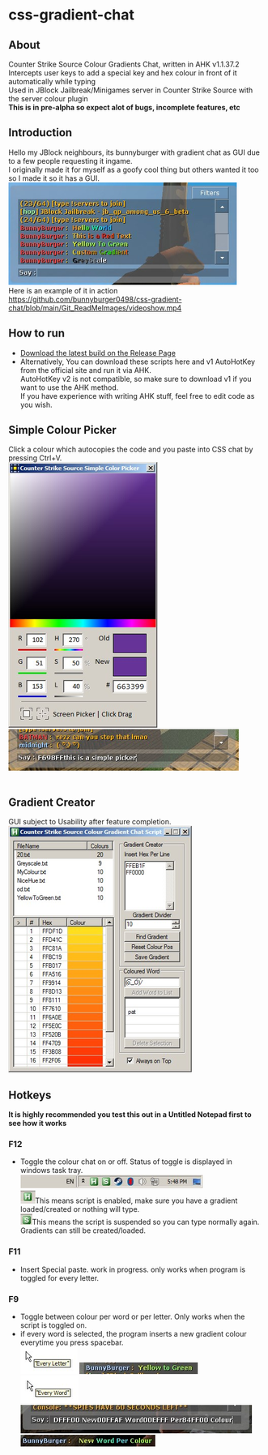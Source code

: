 # css-gradient-chat
## About
Counter Strike Source Colour Gradients Chat, written in AHK v1.1.37.2<br/>
Intercepts user keys to add a special key and hex colour in front of it automatically while typing<br/>
Used in JBlock Jailbreak/Minigames server in Counter Strike Source with the server colour plugin<br/>
**This is in pre-alpha so expect alot of bugs, incomplete features, etc**<br/>
## Introduction
Hello my JBlock neighbours, its bunnyburger with gradient chat as GUI due to a few people requesting it ingame.<br/>
I originally made it for myself as a goofy cool thing but others wanted it too so I made it so it has a GUI.<br/>
![What is this](Git_ReadMeImages/readme_preview.jpg)<br/>
Here is an example of it in action<br/>
https://github.com/bunnyburger0498/css-gradient-chat/blob/main/Git_ReadMeImages/videoshow.mp4
## How to run
* [Download the latest build on the Release Page](https://github.com/bunnyburger0498/css-gradient-chat/releases)<br/>
* Alternatively, You can download these scripts here and v1 AutoHotKey from the official site and run it via AHK.<br/>
AutoHotKey v2 is not compatible, so make sure to download v1 if you want to use the AHK method.<br/>
If you have experience with writing AHK stuff, feel free to edit code as you wish.<br/>
## Simple Colour Picker
Click a colour which autocopies the code and you paste into CSS chat by pressing Ctrl+V.<br/>
![What is this](Git_ReadMeImages/0-1-3_SimplePickerPreview.jpg)<br/>
![What is this](Git_ReadMeImages/simplepicker_example.jpg)<br/>
<br/>
## Gradient Creator<br/>
GUI subject to Usability after feature completion.<br/>
![What is this](Git_ReadMeImages/0-1-3_GradientPreview.jpg)<br/>
## Hotkeys<br/>
**It is highly recommended you test this out in a Untitled Notepad first to see how it works** <br/>
### **F12** <br/>
- Toggle the colour chat on or off. Status of toggle is displayed in windows task tray.<br/>
 ![What is this](Git_ReadMeImages/taskbar.jpg)<br/>
 ![What is this](Git_ReadMeImages/enabled.jpg)This means script is enabled, make sure you have a gradient loaded/created or nothing will type.<br/>
 ![What is this](Git_ReadMeImages/suspended.jpg)This means the script is suspended so you can type normally again. Gradients can still be created/loaded.<br/>
###  **F11** <br/>
- Insert Special paste. work in progress. only works when program is toggled for every letter. <br/>
###  **F9** <br/>
- Toggle between colour per word or per letter. Only works when the script is toggled on.<br/>
- if every word is selected, the program inserts a new gradient colour everytime you press spacebar.<br/>
![What is this](Git_ReadMeImages/every_letter.jpg)
![What is this](Git_ReadMeImages/everyletter.jpg)<br/>
![What is this](Git_ReadMeImages/every_word.jpg)
![What is this](Git_ReadMeImages/perword.jpg)
![What is this](Git_ReadMeImages/perword2.jpg)
